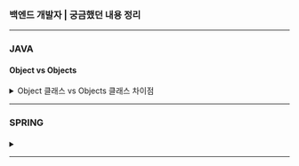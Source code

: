 ### 백엔드 개발자 | 궁금했던 내용 정리

---

### JAVA

#### Object vs Objects

<details>
<summary>Object 클래스 vs Objects 클래스 차이점</summary>

| 구분     | **Object 클래스**                                      | **Objects 클래스**                                        |
|--------|-----------------------------------------------------|--------------------------------------------------------|
| 소속 패키지 | `java.lang.Object`                                  | `java.util.Objects`                                    |
| 역할     | 자바의 모든 클래스의 최상위 부모 클래스                              | 객체 관련 유틸리티 메서드 모음 클래스                                  |
| 주요 메서드 | `equals()`, `hashCode()`, `toString()`, `clone()` 등 | `requireNonNull()`, `isNull()`, `equals()`, `hash()` 등 |
| 상속 여부  | 모든 클래스가 암묵적으로 상속받음                                  | 상속받지 않으며 직접 사용하는 정적 유틸 클래스                             |
| 특징     | 자바 클래스 설계의 기반이 되는 존재                                | NULL 체크 및 가독성 향상 목적의 도우미 클래스                           |

**🔷 Object 클래스**

- 자바의 모든 클래스는 ***Object*** 클래스를 암묵적으로 상속한다.

```java
public class Person {
	// 실제로는 내부적으로 extends Object가 생략되어 있음
}
```

**🔷 Objects 클래스**

- ***java.util.Objects***는 객체 유틸리티 메서드를 제공하는 헬퍼 클래스이며, 모든 메서드는 ***static***이다.

```java
import java.util.Objects;

public class Example {
	public Example(String name) {
		this.name = Objects.requireNonNull(name, "이름은 null일 수 없습니다.");
	}
}
```

</details>

---



### SPRING

#### 

<details>
<summary></summary>

</details>

---
